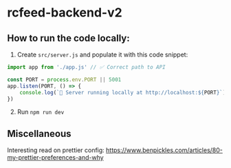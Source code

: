 # rcfeed-backend-v2

## How to run the code locally:

1. Create `src/server.js` and populate it with this code snippet:

```javascript
import app from './app.js' // ✅ Correct path to API

const PORT = process.env.PORT || 5001
app.listen(PORT, () => {
    console.log(`🚀 Server running locally at http://localhost:${PORT}`)
})
```

2. Run `npm run dev`

## Miscellaneous

Interesting read on prettier config: https://www.benpickles.com/articles/80-my-prettier-preferences-and-why
